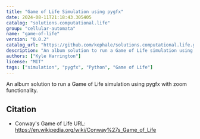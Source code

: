 ```yaml
---
title: "Game of Life Simulation using pygfx"
date: 2024-08-11T21:18:43.305405
catalog: "solutions.computational.life"
group: "cellular-automata"
name: "game-of-life"
version: "0.0.2"
catalog_url: "https://github.com/kephale/solutions.computational.life.git"
description: "An album solution to run a Game of Life simulation using pygfx with zoom functionality."
authors: ["Kyle Harrington"]
license: "MIT"
tags: ["simulation", "pygfx", "Python", "Game of Life"]
---
```


An album solution to run a Game of Life simulation using pygfx with zoom functionality.

## Citation

- Conway's Game of Life
  URL: https://en.wikipedia.org/wiki/Conway%27s_Game_of_Life

